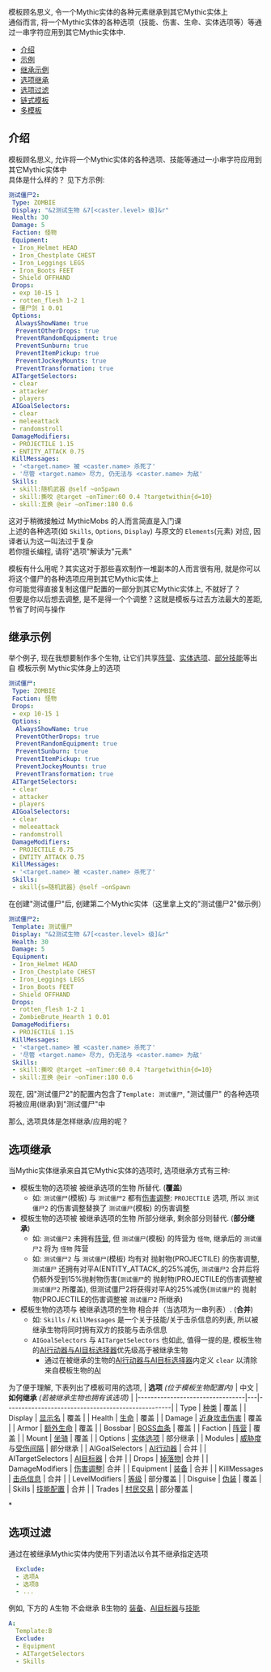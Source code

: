 模板顾名思义, 令一个Mythic实体的各种元素继承到其它Mythic实体上  
通俗而言, 将一个Mythic实体的各种选项（技能、伤害、生命、实体选项等）等通过一串字符应用到其它Mythic实体中.

* [介绍](#介绍)
* [示例](#示例)
* [继承示例](#继承示例)
* [选项继承](#选项继承)
* [选项过滤](#选项过滤)
* [链式模板](#链式模板)
* [多模板](#多模板)

介绍
---

模板顾名思义, 允许将一个Mythic实体的各种选项、技能等通过一小串字符应用到其它Mythic实体中  
具体是什么样的？ 见下方示例:

```yaml
测试僵尸2:
 Type: ZOMBIE
 Display: "&2测试生物 &7[<caster.level> 级]&r"
 Health: 30
 Damage: 5
 Faction: 怪物
 Equipment:
 - Iron_Helmet HEAD
 - Iron_Chestplate CHEST
 - Iron_Leggings LEGS
 - Iron_Boots FEET
 - Shield OFFHAND
 Drops:
 - exp 10-15 1
 - rotten_flesh 1-2 1
 - 僵尸剑 1 0.01
 Options:
  AlwaysShowName: true
  PreventOtherDrops: true
  PreventRandomEquipment: true
  PreventSunburn: true
  PreventItemPickup: true
  PreventJockeyMounts: true
  PreventTransformation: true
 AITargetSelectors:
 - clear
 - attacker
 - players
 AIGoalSelectors:
 - clear
 - meleeattack
 - randomstroll
 DamageModifiers:
 - PROJECTILE 1.15
 - ENTITY_ATTACK 0.75
 KillMessages:
 - '<target.name> 被 <caster.name> 杀死了'
 - '尽管 <target.name> 尽力, 仍无法与 <caster.name> 为敌'
 Skills:
 - skill:随机武器 @self ~onSpawn
 - skill:撕咬 @target ~onTimer:60 0.4 ?targetwithin{d=10}
 - skill:互换 @eir ~onTimer:180 0.6
```

这对于稍微接触过 MythicMobs 的人而言简直是入门课  
上述的各种选项(如 `Skills`, `Options`, `Display`) 与原文的 `Elements`(元素) 对应, 因译者认为这一叫法过于复杂  
若你擅长编程, 请将"选项"解读为"元素"

模板有什么用呢？其实这对于那些喜欢制作一堆副本的人而言很有用, 就是你可以将这个僵尸的各种选项应用到其它Mythic实体上  
你可能觉得直接复制这僵尸配置的一部分到其它Mythic实体上, 不就好了？  
但要是你以后想去调整, 是不是得一个个调整？这就是模板与过去方法最大的差距, 节省了时间与操作

继承示例
---

举个例子, 现在我想要制作多个生物, 让它们共享[阵营](/实体/阵营)、[实体选项](/实体/选项)、[部分技能](/技能/列表)等出自 模板示例 Mythic实体身上的选项  

```yaml
测试僵尸:
 Type: ZOMBIE
 Faction: 怪物
 Drops:
 - exp 10-15 1
 Options:
  AlwaysShowName: true
  PreventOtherDrops: true
  PreventRandomEquipment: true
  PreventSunburn: true
  PreventItemPickup: true
  PreventJockeyMounts: true
  PreventTransformation: true
 AITargetSelectors:
 - clear
 - attacker
 - players
 AIGoalSelectors:
 - clear
 - meleeattack
 - randomstroll
 DamageModifiers:
 - PROJECTILE 0.75
 - ENTITY_ATTACK 0.75
 KillMessages:
 - '<target.name> 被 <caster.name> 杀死了'
 Skills:
 - skill{s=随机武器} @self ~onSpawn
```

在创建"测试僵尸"后, 创建第二个Mythic实体（这里拿上文的"测试僵尸2"做示例）
```yaml
测试僵尸2:
 Template: 测试僵尸
 Display: "&2测试生物 &7[<caster.level> 级]&r"
 Health: 30
 Damage: 5
 Equipment:
 - Iron_Helmet HEAD
 - Iron_Chestplate CHEST
 - Iron_Leggings LEGS
 - Iron_Boots FEET
 - Shield OFFHAND
 Drops:
 - rotten_flesh 1-2 1
 - ZombieBrute_Hearth 1 0.01
 DamageModifiers:
 - PROJECTILE 1.15
 KillMessages:
 - '<target.name> 被 <caster.name> 杀死了'
 - '尽管 <target.name> 尽力, 仍无法与 <caster.name> 为敌'
 Skills:
 - skill:撕咬 @target ~onTimer:60 0.4 ?targetwithin{d=10}
 - skill:互换 @eir ~onTimer:180 0.6
```
现在, 因"测试僵尸2"的配置内包含了`Template: 测试僵尸`, "测试僵尸" 的各种选项将被应用(继承)到"测试僵尸"中  

那么, 选项具体是怎样继承/应用的呢？

选项继承
---

当Mythic实体继承来自其它Mythic实体的选项时, 选项继承方式有三种:

* 模板生物的选项被 被继承选项的生物 所替代. (**覆盖**)
  * 如: `测试僵尸`(模板) 与 `测试僵尸2` 都有[伤害调整](/实体/伤害调整): `PROJECTILE` 选项, 所以 `测试僵尸2` 的伤害调整替换了 `测试僵尸`(模板) 的伤害调整
* 模板生物的选项被 被继承选项的生物 所部分继承, 剩余部分则替代. (**部分继承**)
  * 如: `测试僵尸2` 未拥有[阵营](/实体/阵营), 但 `测试僵尸`(模板) 的阵营为 `怪物`, 继承后的 `测试僵尸2` 将为 `怪物` 阵营
  * 如: `测试僵尸2` 与 `测试僵尸`(模板) 均有对 抛射物(PROJECTILE) 的伤害调整, `测试僵尸` 还拥有对平A(ENTITY_ATTACK_的25%减伤, `测试僵尸2` 合并后将仍额外受到15%抛射物伤害(`测试僵尸`的 抛射物(PROJECTILE的伤害调整被 `测试僵尸2` 所覆盖), 但测试僵尸2将获得对平A的25%减伤(`测试僵尸`的 抛射物(PROJECTILE的伤害调整被 `测试僵尸2` 所继承)
* 模板生物的选项与 被继承选项的生物 相合并（当选项为一串列表）. (**合并**)
  * 如: `Skills` / `KillMessages` 是一个关于技能/关于击杀信息的列表, 所以被继承生物将同时拥有双方的技能与击杀信息
  * `AIGoalSelectors` 与 `AITargetSelectors` 也如此, 值得一提的是, 模板生物的[AI行动器与AI目标选择器](/实体/AI)优先级高于被继承生物
    * 通过在被继承的生物的[AI行动器与AI目标选择器](/实体/AI)内定义 `clear` 以清除来自模板生物的[AI](/实体/AI)

为了便于理解, 下表列出了模板可用的选项,
| **选项** *(位于模板生物配置内)* | 中文 |**如何继承** *(若被继承生物也拥有该选项)* |
|---------------------------------|---|---------------------------------------------------|
| Type | [种类](/实体/种类) | 覆盖 |
| Display | [显示名](/实体#内容详解) | 覆盖 |
| Health | [生命](/实体#内容详解) | 覆盖 |
| Damage | [近身攻击伤害](/实体#内容详解) | 覆盖 |
| Armor | [额外生命](/实体#内容详解) | 覆盖 |
| Bossbar | [BOSS血条](/实体/Boss血条) | 覆盖 |
| Faction | [阵营](/实体/阵营) | 覆盖 |
| Mount | [坐骑](/实体#内容详解) | 覆盖 |
| Options | [实体选项](/实体/选项) | 部分继承 |
| Modules | [威胁度](/实体/威胁度)与[受伤间隔](/实体/受伤间隔) | 部分继承 |
| AIGoalSelectors | [AI行动器](/实体/AI) | 合并 |
| AITargetSelectors | [AI目标器](/实体/AI) | 合并 |
| Drops | [掉落物](/物品/掉落)| 合并 |
| DamageModifiers | [伤害调整](/实体/伤害调整)| 合并 |
| Equipment | [装备](/实体/装备) | 合并 |
| KillMessages | [击杀信息](/实体/击杀信息) | 合并 |
| LevelModifiers | [等级](/实体/等级) | 部分覆盖 |
| Disguise | [伪装](/实体/伪装) | 覆盖 |
| Skills | [技能配置](/技能) | 合并 |
| Trades | [村民交易](/实体) | 部分覆盖 |

\* 

## 选项过滤

通过在被继承Mythic实体内使用下列语法以令其不继承指定选项

```yaml
  Exclude:
  - 选项A
  - 选项B
  - ...
```

例如, 下方的 A生物 不会继承 B生物的 [装备](/实体/装备)、[AI目标器](/实体/AI)与[技能](/技能/列表)

```yaml
A:
  Template:B
  Exclude:
  - Equipment
  - AITargetSelectors
  - Skills
```
